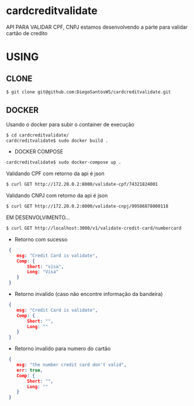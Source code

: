 # cardcreditvalidate
API PARA VALIDAR CPF, CNPJ estamos desenvolvendo a parte para validar cartão de credito

# USING #

## CLONE

```bash
$ git clone git@github.com:DiegoSantosWS/cardcreditvalidate.git
```

## DOCKER

Usando o docker para subir o container de execução

```bash
$ cd cardcreditvalidate/  
cardcreditvalidate$ sudo docker build .
```

* DOCKER COMPOSE

```bash
cardcreditvalidate$ sudo docker-compose up .
```

Validando CPF com retorno da api é json

```bash
$ curl GET http://172.20.0.2:8000/validate-cpf/74321824001
```

Validando CNPJ com retorno da api é json

```bash
$ curl GET http://172.20.0.2:8000/validate-cnpj/99586878000118
```

EM DESENVOLVIMENTO...

```bash
$ curl GET http://localhost:3000/v1/validate-credit-card/numbercard
```

* Retorno com sucesso

```json
 {
    msg: "Credit Card is validate",
    Comp: {
        Short: "visa",
        Long: "Visa"
    }
 }
```

* Retorno invalido (caso não encontre informação da bandeira)

```json
 {
    msg: "Credit Card is validate",
    Comp: {
        Short: "",
        Long: ""
    }
 }
```

* Retorno invalido para numero do cartão

```json
 {
    msg: "the number credit card don't valid",
    err: true,
    Comp: {
        Short: "",
        Long: ""
    }
 }
```